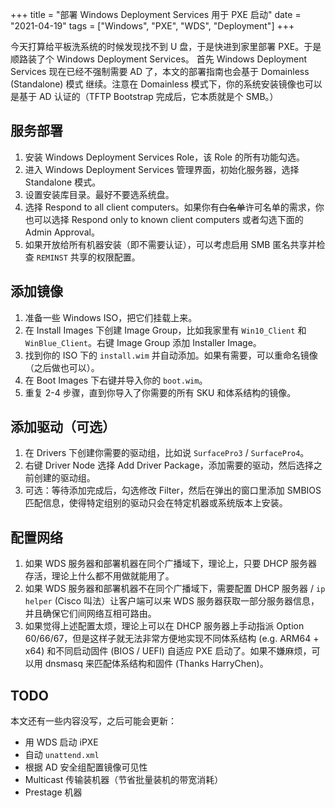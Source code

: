 +++
title = "部署 Windows Deployment Services 用于 PXE 启动"
date = "2021-04-19"
tags = ["Windows", "PXE", "WDS", "Deployment"]
+++

今天打算给平板洗系统的时候发现找不到 U 盘，于是快进到家里部署 PXE。于是顺路装了个 Windows Deployment Services。
首先 Windows Deployment Services 现在已经不强制需要 AD 了，本文的部署指南也会基于 Domainless (Standalone) 模式
继续。注意在 Domainless 模式下，你的系统安装镜像也可以是基于 AD 认证的（TFTP Bootstrap 完成后，它本质就是个 SMB。）

## 服务部署

1. 安装 Windows Deployment Services Role，该 Role 的所有功能勾选。
2. 进入 Windows Deployment Services 管理界面，初始化服务器，选择 Standalone 模式。
3. 设置安装库目录。最好不要选系统盘。
4. 选择 Respond to all client computers。如果你有~~白名单~~许可名单的需求，你也可以选择 Respond only to known client computers 或者勾选下面的 Admin Approval。
5. 如果开放给所有机器安装（即不需要认证），可以考虑启用 SMB 匿名共享并检查 `REMINST` 共享的权限配置。

## 添加镜像

1. 准备一些 Windows ISO，把它们挂载上来。
2. 在 Install Images 下创建 Image Group，比如我家里有 `Win10_Client` 和 `WinBlue_Client`。右键 Image Group 添加 Installer Image。
3. 找到你的 ISO 下的 `install.wim` 并自动添加。如果有需要，可以重命名镜像（之后做也可以）。
4. 在 Boot Images 下右键并导入你的 `boot.wim`。
5. 重复 2-4 步骤，直到你导入了你需要的所有 SKU 和体系结构的镜像。

## 添加驱动（可选）

1. 在 Drivers 下创建你需要的驱动组，比如说 `SurfacePro3` / `SurfacePro4`。
2. 右键 Driver Node 选择 Add Driver Package，添加需要的驱动，然后选择之前创建的驱动组。
3. 可选：等待添加完成后，勾选修改 Filter，然后在弹出的窗口里添加 SMBIOS 匹配信息，使得特定组别的驱动只会在特定机器或系统版本上安装。

## 配置网络

1. 如果 WDS 服务器和部署机器在同个广播域下，理论上，只要 DHCP 服务器存活，理论上什么都不用做就能用了。
2. 如果 WDS 服务器和部署机器不在同个广播域下，需要配置 DHCP 服务器 / `ip helper` (Cisco 叫法）让客户端可以来 WDS 服务器获取一部分服务器信息，并且确保它们间网络互相可路由。
3. 如果觉得上述配置太烦，理论上可以在 DHCP 服务器上手动指派 Option 60/66/67，但是这样子就无法非常方便地实现不同体系结构 (e.g. ARM64 + x64) 和不同启动固件 (BIOS / UEFI) 自适应 PXE 启动了。如果不嫌麻烦，可以用 dnsmasq 来匹配体系结构和固件 (Thanks HarryChen)。

## TODO

本文还有一些内容没写，之后可能会更新：

- 用 WDS 启动 iPXE
- 自动 `unattend.xml`
- 根据 AD 安全组配置镜像可见性
- Multicast 传输装机器（节省批量装机的带宽消耗）
- Prestage 机器
